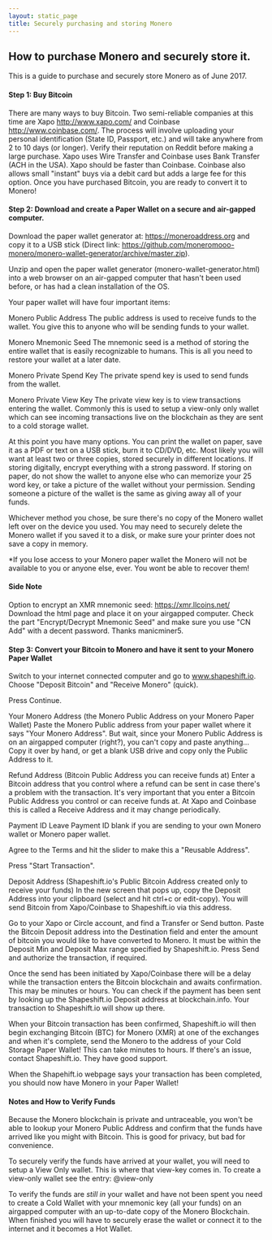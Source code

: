 ```yaml
---
layout: static_page
title: Securely purchasing and storing Monero
---
```



## How to purchase Monero and securely store it.

This is a guide to purchase and securely store Monero as of June 2017. 

#### Step 1: Buy Bitcoin

There are many ways to buy Bitcoin. Two semi-reliable companies at this time are Xapo <http://www.xapo.com/> and Coinbase <http://www.coinbase.com/>. The process will involve uploading your personal identification (State ID, Passport, etc.) and will take anywhere from 2 to 10 days (or longer).  Verify their reputation on Reddit before making a large purchase.  Xapo uses Wire Transfer and Coinbase uses Bank Transfer (ACH in the USA).  Xapo should be faster than Coinbase.  Coinbase also allows small "instant" buys via a debit card but adds a large fee for this option. Once you have purchased Bitcoin, you are ready to convert it to Monero!

#### Step 2: Download and create a Paper Wallet on a secure and air-gapped computer.

Download the paper wallet generator at: https://moneroaddress.org and copy it to a USB stick (Direct link: https://github.com/moneromooo-monero/monero-wallet-generator/archive/master.zip). 

Unzip and open the paper wallet generator (monero-wallet-generator.html) into a web browser on an air-gapped computer that hasn't been used before, or has had a clean installation of the OS. 

Your paper wallet will have four important items:

Monero Public Address
The public address is used to receive funds to the wallet.  You give this to anyone who will be sending funds to your wallet.

Monero Mnemonic Seed
The mnemonic seed is a method of storing the entire wallet that is easily recognizable to humans.  This is all you need to restore your wallet at a later date.

Monero Private Spend Key
The private spend key is used to send funds from the wallet.

Monero Private View Key
The private view key is to view transactions entering the wallet. Commonly this is used to setup a view-only only wallet which can see incoming transactions live on the blockchain as they are sent to a cold storage wallet.

At this point you have many options.  You can print the wallet on paper, save it as a PDF or text on a USB stick, burn it to CD/DVD, etc.  Most likely you will want at least two or three copies, stored securely in different locations.  If storing digitally, encrypt everything with a strong password.  If storing on paper, do not show the wallet to anyone else who can memorize your 25 word key, or take a picture of the wallet without your permission.  Sending someone a picture of the wallet is the same as giving away all of your funds.

Whichever method you chose, be sure there's no copy of the Monero wallet left over on the device you used.  You may need to securely delete the Monero wallet if you saved it to a disk, or make sure your printer does not save a copy in memory.

*If you lose access to your Monero paper wallet the Monero will not be available to you or anyone else, ever.  You wont be able to recover them!

#### Side Note
Option to encrypt an XMR mnemonic seed:
https://xmr.llcoins.net/
Download the html page and place it on your airgapped computer. Check the part "Encrypt/Decrypt Mnemonic Seed" and make sure you use "CN Add" with a decent password. Thanks manicminer5.



#### Step 3: Convert your Bitcoin to Monero and have it sent to your Monero Paper Wallet

Switch to your internet connected computer and go to www.shapeshift.io. Choose "Deposit Bitcoin" and "Receive Monero" (quick).

Press Continue.

Your Monero Address (the Monero Public Address on your Monero Paper Wallet)
Paste the Monero Public address from your paper wallet where it says "Your Monero Address".   But wait, since your Monero Public Address is on an airgapped computer (right?), you can't copy and paste anything...  Copy it over by hand, or get a blank USB drive and copy only the Public Address to it.

Refund Address (Bitcoin Public Address you can receive funds at)
Enter a Bitcoin address that you control where a refund can be sent in case there's a problem with the transaction.  It's very important that you enter a Bitcoin Public Address you control or can receive funds at.  At Xapo and Coinbase this is called a Receive Address and it may change periodically.

Payment ID
Leave Payment ID blank if you are sending to your own Monero wallet or Monero paper wallet.

Agree to the Terms and hit the slider to make this a "Reusable Address".  

Press "Start Transaction".

Deposit Address (Shapeshift.io's Public Bitcoin Address created only to receive your funds)
In the new screen that pops up, copy the Deposit Address into your clipboard (select and hit ctrl+c or edit-copy).  You will send Bitcoin from Xapo/Coinbase to Shapeshift.io via this address.

Go to your Xapo or Circle account, and find a Transfer or Send button. Paste the Bitcoin Deposit address into the Destination field and enter the amount of bitcoin you would like to have converted to Monero.  It must be within the Deposit Min and Deposit Max range specified by Shapeshift.io.  Press Send and authorize the transaction, if required.

Once the send has been initiated by Xapo/Coinbase there will be a delay while the transaction enters the Bitcoin blockchain and awaits confirmation.  This may be minutes or hours.  You can check if the payment has been sent by looking up the Shapeshift.io Deposit address at blockchain.info.  Your transaction to Shapeshift.io will show up there.

When your Bitcoin transaction has been confirmed, Shapeshift.io will then begin exchanging Bitcoin (BTC) for Monero (XMR) at one of the exchanges and when it's complete, send the Monero to the address of your Cold Storage Paper Wallet!  This can take minutes to hours.  If there's an issue, contact Shapeshift.io.  They have good support.

When the Shapehift.io webpage says your transaction has been completed, you should now have Monero in your Paper Wallet!


#### Notes and How to Verify Funds
Because the Monero blockchain is private and untraceable, you won't be able to lookup your Monero Public Address and confirm that the funds have arrived like you might with Bitcoin.  This is good for privacy, but bad for convenience.

To securely verify the funds have arrived at your wallet, you will need to setup a View Only wallet.  This is where that view-key comes in.  To create a view-only wallet see the entry: @view-only

To verify the funds are *still in* your wallet and have not been spent you need to create a Cold Wallet with your mnemonic key (all your funds) on an airgapped computer with an up-to-date copy of the Monero Blockchain. When finished you will have to securely erase the wallet or connect it to the internet and it becomes a Hot Wallet.



